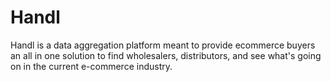 # Handl
Handl is a data aggregation platform meant to provide ecommerce buyers an all in one solution to find wholesalers, distributors, and see what's going on in the current e-commerce industry.

